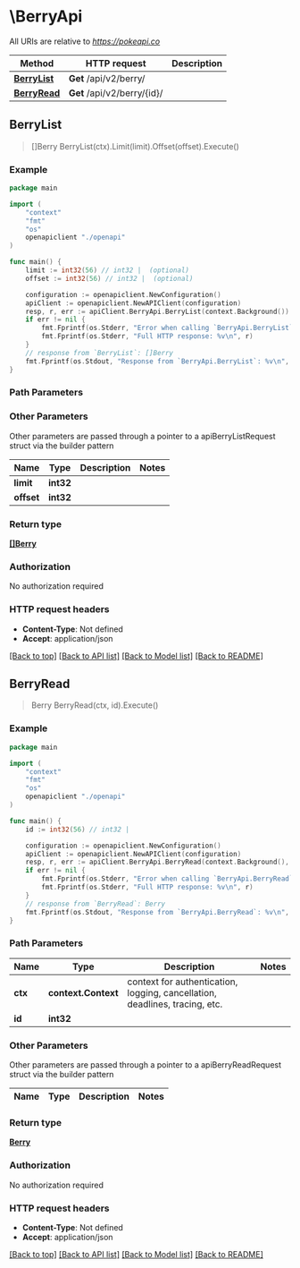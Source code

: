 # \BerryApi

All URIs are relative to *https://pokeapi.co*

Method | HTTP request | Description
------------- | ------------- | -------------
[**BerryList**](BerryApi.md#BerryList) | **Get** /api/v2/berry/ | 
[**BerryRead**](BerryApi.md#BerryRead) | **Get** /api/v2/berry/{id}/ | 



## BerryList

> []Berry BerryList(ctx).Limit(limit).Offset(offset).Execute()



### Example

```go
package main

import (
    "context"
    "fmt"
    "os"
    openapiclient "./openapi"
)

func main() {
    limit := int32(56) // int32 |  (optional)
    offset := int32(56) // int32 |  (optional)

    configuration := openapiclient.NewConfiguration()
    apiClient := openapiclient.NewAPIClient(configuration)
    resp, r, err := apiClient.BerryApi.BerryList(context.Background()).Limit(limit).Offset(offset).Execute()
    if err != nil {
        fmt.Fprintf(os.Stderr, "Error when calling `BerryApi.BerryList``: %v\n", err)
        fmt.Fprintf(os.Stderr, "Full HTTP response: %v\n", r)
    }
    // response from `BerryList`: []Berry
    fmt.Fprintf(os.Stdout, "Response from `BerryApi.BerryList`: %v\n", resp)
}
```

### Path Parameters



### Other Parameters

Other parameters are passed through a pointer to a apiBerryListRequest struct via the builder pattern


Name | Type | Description  | Notes
------------- | ------------- | ------------- | -------------
 **limit** | **int32** |  | 
 **offset** | **int32** |  | 

### Return type

[**[]Berry**](Berry.md)

### Authorization

No authorization required

### HTTP request headers

- **Content-Type**: Not defined
- **Accept**: application/json

[[Back to top]](#) [[Back to API list]](../README.md#documentation-for-api-endpoints)
[[Back to Model list]](../README.md#documentation-for-models)
[[Back to README]](../README.md)


## BerryRead

> Berry BerryRead(ctx, id).Execute()



### Example

```go
package main

import (
    "context"
    "fmt"
    "os"
    openapiclient "./openapi"
)

func main() {
    id := int32(56) // int32 | 

    configuration := openapiclient.NewConfiguration()
    apiClient := openapiclient.NewAPIClient(configuration)
    resp, r, err := apiClient.BerryApi.BerryRead(context.Background(), id).Execute()
    if err != nil {
        fmt.Fprintf(os.Stderr, "Error when calling `BerryApi.BerryRead``: %v\n", err)
        fmt.Fprintf(os.Stderr, "Full HTTP response: %v\n", r)
    }
    // response from `BerryRead`: Berry
    fmt.Fprintf(os.Stdout, "Response from `BerryApi.BerryRead`: %v\n", resp)
}
```

### Path Parameters


Name | Type | Description  | Notes
------------- | ------------- | ------------- | -------------
**ctx** | **context.Context** | context for authentication, logging, cancellation, deadlines, tracing, etc.
**id** | **int32** |  | 

### Other Parameters

Other parameters are passed through a pointer to a apiBerryReadRequest struct via the builder pattern


Name | Type | Description  | Notes
------------- | ------------- | ------------- | -------------


### Return type

[**Berry**](Berry.md)

### Authorization

No authorization required

### HTTP request headers

- **Content-Type**: Not defined
- **Accept**: application/json

[[Back to top]](#) [[Back to API list]](../README.md#documentation-for-api-endpoints)
[[Back to Model list]](../README.md#documentation-for-models)
[[Back to README]](../README.md)

